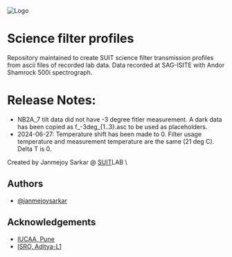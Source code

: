 ![Logo](https://suit.iucaa.in/sites/default/files/top_banner_compressed_2_1.png)

# Science filter profiles

Repository maintained to create SUIT science filter transmission profiles from ascii files of recorded lab data.
Data recorded at SAG-ISITE with Andor Shamrock 500i spectrograph.


# Release Notes:
- NB2A_7 tilt data did not have -3 degree fitler measurement. A dark data has been copied as f_-3deg_{1..3}.asc to be used as placeholders.
- 2024-06-27: Temperature shift has been made to 0. Filter usage temperature and measurement temperature are the same (21 deg C). Delta T is 0.

Created by Janmejoy Sarkar @ [SUIT](https://suit.iucaa.in)LAB \

## Authors

- [@janmejoysarkar](https://github.com/janmejoysarkar)


## Acknowledgements

 - [IUCAA, Pune](https://www.iucaa.in)
 - [ISRO, Aditya-L1](https://www.isro.gov.in/Aditya_L1.html)

